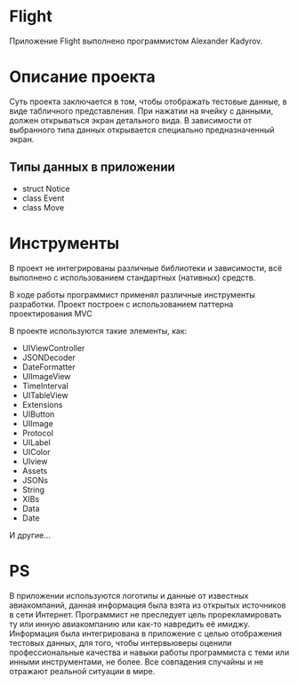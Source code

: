 # Flight

Приложение Flight выполнено программистом Alexander Kadyrov.

# Описание проекта

Суть проекта заключается в том, чтобы отображать тестовые данные, в виде табличного представления.
При нажатии на ячейку с данными, должен открываться экран детального вида.
В зависимости от выбранного типа данных открывается специально предназначенный экран.

## Типы данных в приложении

* struct Notice
* class Event
* class Move

# Инструменты

В проект не интегрированы различные библиотеки и зависимости, всё выполнено с использованием стандартных (нативных) средств.

В ходе работы программист применял различные инструменты разработки.
Проект построен с использованием паттерна проектирования MVC

В проекте используются такие элементы, как:

* UIViewController
* JSONDecoder
* DateFormatter
* UIImageView
* TimeInterval
* UITableView
* Extensions
* UIButton
* UIImage
* Protocol
* UILabel
* UIColor
* UIview
* Assets
* JSONs
* String
* XIBs
* Data
* Date

И другие...

# PS

В приложении используются логотипы и данные от известных авиакомпаний, данная информация была взята из открытых источников в сети Интернет. Программист не преследует цель прорекламировать ту или инную авиакомпанию или как-то навредить её имиджу. Информация была интегрирована в приложение с целью отображения тестовых данных, для того, чтобы интервьюверы оценили профессиональные качества и навыки работы программиста с теми или инными инструментами, не более. Все совпадения случайны и не отражают реальной ситуации в мире.
